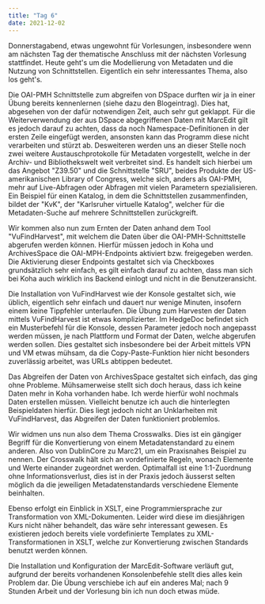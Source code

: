 ```yaml
---
title: "Tag 6"
date: 2021-12-02
---
```


Donnerstagabend, etwas ungewohnt für Vorlesungen, insbesondere wenn am nächsten Tag der thematische Anschluss mit der nächsten Vorlesung stattfindet. Heute geht's um die Modellierung von Metadaten und die Nutzung von Schnittstellen. Eigentlich ein sehr interessantes Thema, also los geht's. 

Die OAI-PMH Schnittstelle zum abgreifen von DSpace durften wir ja in einer Übung bereits kennenlernen (siehe dazu den Blogeintrag). Dies hat, abgesehen von der dafür notwendigen Zeit, auch sehr gut geklappt. Für die Weiterverwendung der aus DSpace abgegriffenen Daten mit MarcEdit gilt es jedoch darauf zu achten, dass da noch Namespace-Definitionen in der ersten Zeile eingefügt werden, ansonsten kann das Programm diese nicht verarbeiten und stürzt ab. Desweiteren werden uns an dieser Stelle noch zwei weitere Austauschprotokolle für Metadaten vorgestellt, welche in der Archiv- und Bibliothekswelt weit verbreitet sind. Es handelt sich hierbei um das Angebot "Z39.50" und die Schnittstelle "SRU", beides Produkte der US-amerikanischen Library of Congress, welche sich, anders als OAI-PMH, mehr auf Live-Abfragen oder Abfragen mit vielen Parametern spezialisieren. Ein Beispiel für einen Katalog, in dem die Schnittstellen zusammenfinden, bildet der "KvK", der "Karlsruher virtuelle Katalog", welcher für die Metadaten-Suche auf mehrere Schnittstellen zurückgreift. 

Wir kommen also nun zum Ernten der Daten anhand dem Tool "VuFindHarvest", mit welchem die Daten über die OAI-PMH-Schnittstelle abgerufen werden können. Hierfür müssen jedoch in Koha und ArchivesSpace die OAI-MPH-Endpoints aktiviert bzw. freigegeben werden. Die Aktivierung dieser Endpoints gestaltet sich via Checkboxes grundsätzlich sehr einfach, es gilt einfach darauf zu achten, dass man sich bei Koha auch wirklich ins Backend einlogt und nicht in die Benutzeransicht. 

Die Installation von VuFindHarvest wie der Konsole gestaltet sich, wie üblich, eigentlich sehr einfach und dauert nur wenige Minuten, insofern einem keine Tippfehler unterlaufen. Die Übung zum Harvesten der Daten mittels VuFindHarvest ist etwas komplizierter. Im HedgeDoc befindet sich ein Musterbefehl für die Konsole, dessen Parameter jedoch noch angepasst werden müssen, je nach Plattform und Format der Daten, welche abgerufen werden sollen. Dies gestaltet sich insbesondere bei der Arbeit mittels VPN und VM etwas mühsam, da die Copy-Paste-Funktion hier nicht besonders zuverlässig arbeitet, was URLs abtippen bedeutet. 

Das Abgreifen der Daten von ArchivesSpace gestaltet sich einfach, das ging ohne Probleme. Mühsamerweise stellt sich doch heraus, dass ich keine Daten mehr in Koha vorhanden habe. Ich werde hierfür wohl nochmals Daten erstellen müssen. Vielleicht benutze ich auch die hinterlegten Beispieldaten hierfür. Dies liegt jedoch nicht an Unklarheiten mit VuFindHarvest, das Abgreifen der Daten funktioniert problemlos. 

Wir widmen uns nun also dem Thema Crosswalks. Dies ist ein gängiger Begriff für die Konvertierung von einem Metadatenstandard zu einem anderen. Also von DublinCore zu Marc21, um ein Praxisnahes Beispiel zu nennen. Der Crosswalk hält sich an vordefinierte Regeln, wonach Elemente und Werte einander zugeordnet werden. Optimalfall ist eine 1:1-Zuordnung ohne Informationsverlust, dies ist in der Praxis jedoch äusserst selten möglich da die jeweiligen Metadatenstandards verschiedene Elemente beinhalten. 

Ebenso erfolgt ein Einblick in XSLT, eine Programmiersprache zur Transformation von XML-Dokumenten. Leider wird diese im diesjährigen Kurs nicht näher behandelt, das wäre sehr interessant gewesen. Es existieren jedoch bereits viele vordefinierte Templates zu XML-Transformationen in XSLT, welche zur Konvertierung zwischen Standards benutzt werden können. 

Die Installation und Konfiguration der MarcEdit-Software verläuft gut, aufgrund der bereits vorhandenen Konsolenbefehle stellt dies alles kein Problem dar. Die Übung verschiebe ich auf ein anderes Mal; nach 9 Stunden Arbeit und der Vorlesung bin ich nun doch etwas müde.
